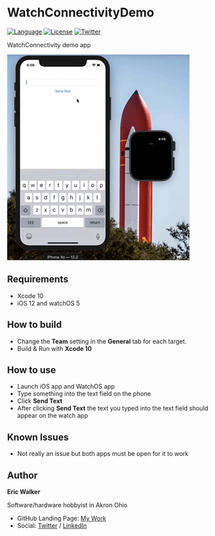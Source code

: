 # WatchConnectivityDemo

[![Language](http://img.shields.io/badge/language-swift-brightgreen.svg?style=flat)](https://developer.apple.com/swift)
[![License](http://img.shields.io/badge/license-MIT-lightgrey.svg?style=flat)](http://mit-license.org)
[![Twitter](https://img.shields.io/badge/twitter-ewalk40-blue.svg)](https://twitter.com/ewalk40)

WatchConnectivity demo app

![demo](demo.gif)

## Requirements

- Xcode 10
- iOS 12 and watchOS 5


## How to build

- Change the **Team** setting in the **General** tab for each target.
- Build & Run with **Xcode 10**

## How to use

- Launch iOS app and WatchOS app
- Type something into the text field on the phone
- Click **Send Text**
- After clicking **Send Text** the text you typed into the text field should appear on the watch app

## Known Issues

- Not really an issue but both apps must be open for it to work

## Author

**Eric Walker**

Software/hardware hobbyist in Akron Ohio

- GitHub Landing Page:  [My Work](https://ewalk40.github.io/)
- Social: [Twitter](https://twitter.com/ewalk40) / [LinkedIn](https://www.linkedin.com/in/eric-walker-003364117)
